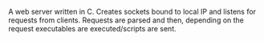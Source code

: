 A web server written in C. Creates sockets bound to local IP and listens for
requests from clients. Requests are parsed and then, depending on the request
executables are executed/scripts are sent.

